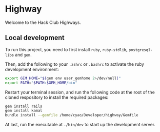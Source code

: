 # Highway

Welcome to the Hack Club Highways.

## Local development

To run this project, you need to first install `ruby`, `ruby-stdlib`, `postgresql-libs` and `gem`.

Then, add the following to your `.zshrc` or `.bashrc` to activate the ruby development environment:
```zsh
export GEM_HOME="$(gem env user_gemhome 2>/dev/null)"
export PATH="$PATH:$GEM_HOME/bin"
```

Restart your terminal session, and run the following code at the root of the cloned respository to install the required packages:
```zsh
gem install rails
gem install kamal
bundle install --gemfile /home/cyao/Developer/highway/Gemfile
```

At last, run the executable at `./bin/dev` to start up the development server.

